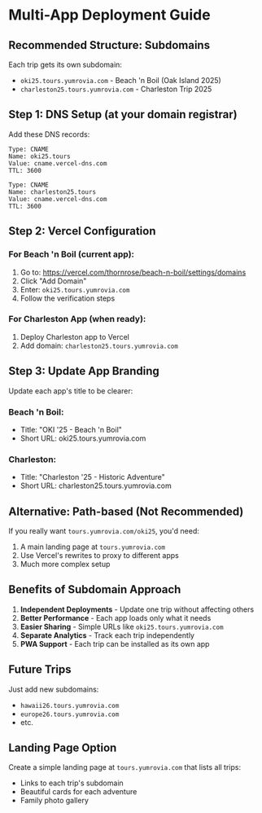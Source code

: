 # Multi-App Deployment Guide

## Recommended Structure: Subdomains

Each trip gets its own subdomain:
- `oki25.tours.yumrovia.com` - Beach 'n Boil (Oak Island 2025)
- `charleston25.tours.yumrovia.com` - Charleston Trip 2025

## Step 1: DNS Setup (at your domain registrar)

Add these DNS records:

```
Type: CNAME
Name: oki25.tours
Value: cname.vercel-dns.com
TTL: 3600

Type: CNAME
Name: charleston25.tours
Value: cname.vercel-dns.com
TTL: 3600
```

## Step 2: Vercel Configuration

### For Beach 'n Boil (current app):

1. Go to: https://vercel.com/thornrose/beach-n-boil/settings/domains
2. Click "Add Domain"
3. Enter: `oki25.tours.yumrovia.com`
4. Follow the verification steps

### For Charleston App (when ready):

1. Deploy Charleston app to Vercel
2. Add domain: `charleston25.tours.yumrovia.com`

## Step 3: Update App Branding

Update each app's title to be clearer:

### Beach 'n Boil:
- Title: "OKI '25 - Beach 'n Boil"
- Short URL: oki25.tours.yumrovia.com

### Charleston:
- Title: "Charleston '25 - Historic Adventure"
- Short URL: charleston25.tours.yumrovia.com

## Alternative: Path-based (Not Recommended)

If you really want `tours.yumrovia.com/oki25`, you'd need:

1. A main landing page at `tours.yumrovia.com`
2. Use Vercel's rewrites to proxy to different apps
3. Much more complex setup

## Benefits of Subdomain Approach

1. **Independent Deployments** - Update one trip without affecting others
2. **Better Performance** - Each app loads only what it needs
3. **Easier Sharing** - Simple URLs like `oki25.tours.yumrovia.com`
4. **Separate Analytics** - Track each trip independently
5. **PWA Support** - Each trip can be installed as its own app

## Future Trips

Just add new subdomains:
- `hawaii26.tours.yumrovia.com`
- `europe26.tours.yumrovia.com`
- etc.

## Landing Page Option

Create a simple landing page at `tours.yumrovia.com` that lists all trips:
- Links to each trip's subdomain
- Beautiful cards for each adventure
- Family photo gallery
